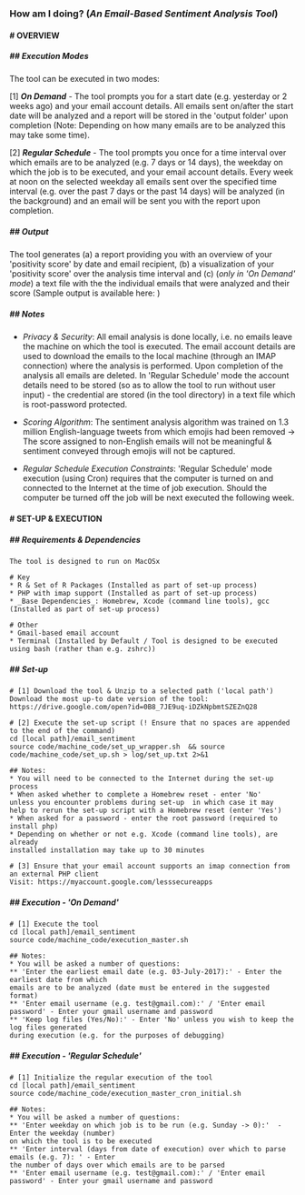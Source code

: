 ### **How am I doing?** (_An Email-Based Sentiment Analysis Tool_)

#### # OVERVIEW

##### **## Execution Modes**  
The tool can be executed in two modes:  

[1] _**On Demand**_ - The tool prompts you for a start date (e.g. yesterday or 2 weeks ago) and your email account details. All emails sent on/after the start date will be analyzed and a report will be stored in the 'output folder' upon completion (Note: Depending on how many emails are to be analyzed this may take some time). 

[2] _**Regular Schedule**_ - The tool prompts you once for a time interval over which emails are to be analyzed (e.g. 7 days or 14 days), the weekday on which the job is to be executed, and your email account details. Every week at noon on the selected weekday all emails sent over the specified time interval (e.g. over the past 7 days or the past 14 days) will be analyzed (in the background) and an email will be sent you with the report upon completion. 

##### **## Output**  
The tool generates (a) a report providing you with an overview of your 'positivity score' by date and email recipient, (b) a visualization of your 'positivity score' over the analysis time interval and (c) (_only in 'On Demand' mode_) a text file with the the individual emails that were analyzed and their score (Sample output is available here: )

##### **## Notes**  

 - _Privacy & Security_: All email analysis is done locally, i.e. no emails leave the machine on which the tool is executed. The email account details are used to download the emails to the local machine (through an IMAP connection) where the analysis is performed. Upon completion of the analysis all emails are  deleted. In 'Regular Schedule' mode the account details need to be stored (so as to allow the tool to run without user input) - the credential are stored (in the tool directory) in a text file which is root-password protected. 
 
 - _Scoring Algorithm_: The sentiment analysis algorithm was trained on 1.3 million English-language tweets from which emojis had been removed -> The score assigned to non-English emails will not be meaningful & sentiment conveyed through emojis will not be captured. 

 - _Regular Schedule Execution Constraints_: 'Regular Schedule' mode execution (using Cron) requires that the computer is turned on and connected to the Internet at the time of job execution. Should the computer be turned off the job will be next executed the following week.  

#### # SET-UP & EXECUTION

##### **## Requirements & Dependencies**  

````
The tool is designed to run on MacOSx

# Key
* R & Set of R Packages (Installed as part of set-up process)
* PHP with imap support (Installed as part of set-up process)
* _Base Dependencies_: Homebrew, Xcode (command line tools), gcc  (Installed as part of set-up process)

# Other
* Gmail-based email account 
* Terminal (Installed by Default / Tool is designed to be executed using bash (rather than e.g. zshrc))
````

##### **## Set-up**  

````
# [1] Download the tool & Unzip to a selected path ('local path')
Download the most up-to date version of the tool: https://drive.google.com/open?id=0B8_7JE9uq-iDZkNpbmtSZEZnQ28

# [2] Execute the set-up script (! Ensure that no spaces are appended to the end of the command)
cd [local path]/email_sentiment 
source code/machine_code/set_up_wrapper.sh  && source code/machine_code/set_up.sh > log/set_up.txt 2>&1 

## Notes:
* You will need to be connected to the Internet during the set-up process
* When asked whether to complete a Homebrew reset - enter 'No' 
unless you encounter problems during set-up  in which case it may 
help to rerun the set-up script with a Homebrew reset (enter 'Yes')
* When asked for a password - enter the root password (required to install php)
* Depending on whether or not e.g. Xcode (command line tools), are already 
installed installation may take up to 30 minutes

# [3] Ensure that your email account supports an imap connection from an external PHP client
Visit: https://myaccount.google.com/lesssecureapps

````

##### **## Execution - 'On Demand'**  

````
# [1] Execute the tool
cd [local path]/email_sentiment 
source code/machine_code/execution_master.sh 

## Notes:
* You will be asked a number of questions:
** 'Enter the earliest email date (e.g. 03-July-2017):' - Enter the earliest date from which 
emails are to be analyzed (date must be entered in the suggested format)
** 'Enter email username (e.g. test@gmail.com):' / 'Enter email password' - Enter your gmail username and password 
** 'Keep log files (Yes/No):' - Enter 'No' unless you wish to keep the log files generated 
during execution (e.g. for the purposes of debugging)
````

##### **## Execution - 'Regular Schedule'**  

````
# [1] Initialize the regular execution of the tool
cd [local path]/email_sentiment 
source code/machine_code/execution_master_cron_initial.sh

## Notes:
* You will be asked a number of questions:
** 'Enter weekday on which job is to be run (e.g. Sunday -> 0):'  - Enter the weekday (number) 
on which the tool is to be executed
** 'Enter interval (days from date of execution) over which to parse emails (e.g. 7): ' - Enter 
the number of days over which emails are to be parsed
** 'Enter email username (e.g. test@gmail.com):' / 'Enter email password' - Enter your gmail username and password 

````



